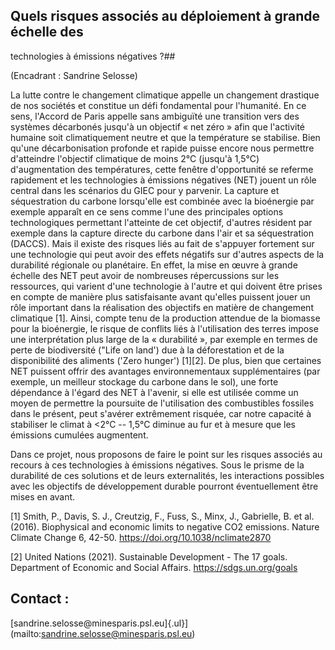 ## Quels risques associés au déploiement à grande échelle des
technologies à émissions négatives ?## 

(Encadrant : Sandrine Selosse)

La lutte contre le changement climatique appelle un changement drastique
de nos sociétés et constitue un défi fondamental pour l\'humanité. En ce
sens, l'Accord de Paris appelle sans ambiguïté une transition vers des
systèmes décarbonés jusqu'à un objectif « net zéro » afin que l'activité
humaine soit climatiquement neutre et que la température se stabilise.
Bien qu\'une décarbonisation profonde et rapide puisse encore nous
permettre d\'atteindre l\'objectif climatique de moins 2°C (jusqu'à
1,5°C) d'augmentation des températures, cette fenêtre d\'opportunité se
referme rapidement et les technologies à émissions négatives (NET)
jouent un rôle central dans les scénarios du GIEC pour y parvenir. La
capture et séquestration du carbone lorsqu'elle est combinée avec la
bioénergie par exemple apparaît en ce sens comme l'une des principales
options technologiques permettant l'atteinte de cet objectif, d'autres
résident par exemple dans la capture directe du carbone dans l'air et sa
séquestration (DACCS). Mais il existe des risques liés au fait de
s\'appuyer fortement sur une technologie qui peut avoir des effets
négatifs sur d\'autres aspects de la durabilité régionale ou planétaire.
En effet, la mise en œuvre à grande échelle des NET peut avoir de
nombreuses répercussions sur les ressources, qui varient d\'une
technologie à l\'autre et qui doivent être prises en compte de manière
plus satisfaisante avant qu'elles puissent jouer un rôle important dans
la réalisation des objectifs en matière de changement climatique \[1\].
Ainsi, compte tenu de la production attendue de la biomasse pour la
bioénergie, le risque de conflits liés à l\'utilisation des terres
impose une interprétation plus large de la « durabilité », par exemple
en termes de perte de biodiversité (\"Life on land\') due à la
déforestation et de la disponibilité des aliments ('Zero hunger')
\[1\]\[2\]. De plus, bien que certaines NET puissent offrir des
avantages environnementaux supplémentaires (par exemple, un meilleur
stockage du carbone dans le sol), une forte dépendance à l\'égard des
NET à l\'avenir, si elle est utilisée comme un moyen de permettre la
poursuite de l\'utilisation des combustibles fossiles dans le présent,
peut s'avérer extrêmement risquée, car notre capacité à stabiliser le
climat à \<2°C -- 1,5°C diminue au fur et à mesure que les émissions
cumulées augmentent.

Dans ce projet, nous proposons de faire le point sur les risques
associés au recours à ces technologies à émissions négatives. Sous le
prisme de la durabilité de ces solutions et de leurs externalités, les
interactions possibles avec les objectifs de développement durable
pourront éventuellement être mises en avant.

\[1\] Smith, P., Davis, S. J., Creutzig, F., Fuss, S., Minx, J.,
Gabrielle, B. et al. (2016). Biophysical and economic limits to negative
CO2 emissions. Nature Climate Change 6, 42-50.
https://doi.org/10.1038/nclimate2870

\[2\] United Nations (2021). Sustainable Development - The 17 goals.
Department of Economic and Social Affairs. https://sdgs.un.org/goals

## Contact :
[sandrine.selosse\@minesparis.psl.eu]{.ul}](mailto:sandrine.selosse@minesparis.psl.eu)
